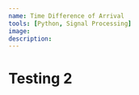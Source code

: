 ```yaml
---
name: Time Difference of Arrival
tools: [Python, Signal Processing]
image: 
description:
---
```


# Testing 2